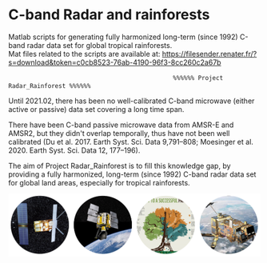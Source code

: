 # C-band Radar and rainforests
Matlab scripts for generating fully harmonized long-term (since 1992) C-band radar data set for global tropical rainforests.  
Mat files related to the scripts are available at: https://filesender.renater.fr/?s=download&token=c0cb8523-76ab-4190-96f3-8cc260c2a67b

                                                  %%%%%% Project Radar_Rainforest %%%%%%  
Until 2021.02, there has been no well-calibrated C-band microwave (either active or passive) data set covering a long time span.   

There have been C-band passive microwave data from AMSR-E and AMSR2, but they didn't overlap temporally, thus have not been well calibrated (Du et al. 2017. Earth Syst. Sci. Data 9,791–808; Moesinger et al. 2020. Earth Syst. Sci. Data 12, 177–196).   

The aim of Project Radar_Rainforest is to fill this knowledge gap, by providing a fully harmonized, long-term (since 1992) C-band radar data set for global land areas, especially for tropical rainforests.




![C-band Radar sensors for monitoring tropical forests--key to a successful paris agreement](images/radar_forest.png)
